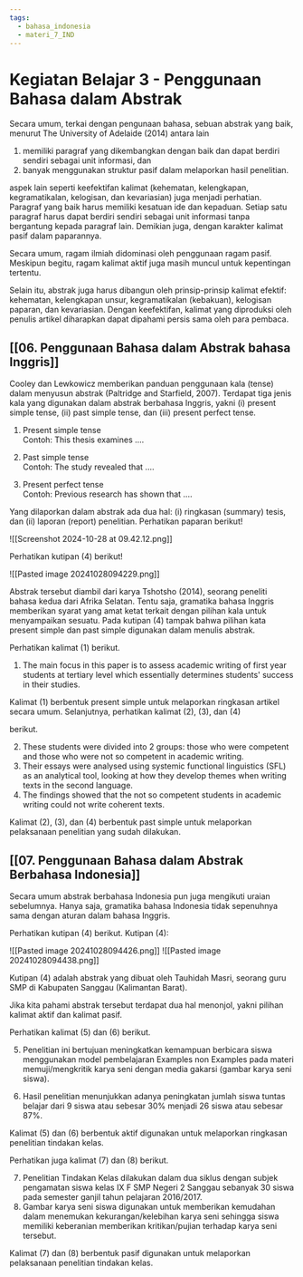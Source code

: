 ```yaml
---
tags:
  - bahasa_indonesia
  - materi_7_IND
---
```


# Kegiatan Belajar 3 - Penggunaan Bahasa dalam Abstrak

Secara umum, terkai dengan pengunaan bahasa, sebuan abstrak yang baik, menurut The University of Adelaide (2014) antara lain 

1. memiliki paragraf yang dikembangkan dengan baik dan dapat berdiri sendiri sebagai unit informasi, dan 
2. banyak menggunakan struktur pasif dalam melaporkan hasil penelitian.

aspek lain seperti keefektifan kalimat (kehematan, kelengkapan, kegramatikalan, kelogisan, dan kevariasian) juga menjadi perhatian. Paragraf yang baik harus memiliki kesatuan ide dan kepaduan. Setiap satu paragraf harus dapat berdiri sendiri sebagai unit informasi tanpa bergantung kepada paragraf lain. Demikian juga, dengan karakter kalimat pasif dalam paparannya.

Secara umum, ragam ilmiah didominasi oleh penggunaan ragam pasif. Meskipun begitu, ragam kalimat aktif juga masih muncul untuk kepentingan tertentu. 

Selain itu, abstrak juga harus dibangun oleh prinsip-prinsip kalimat efektif: kehematan, kelengkapan unsur, kegramatikalan (kebakuan), kelogisan paparan, dan kevariasian. Dengan keefektifan, kalimat yang diproduksi oleh penulis artikel diharapkan dapat dipahami persis sama oleh para pembaca.



## [[06. Penggunaan Bahasa dalam Abstrak bahasa Inggris]]

Cooley dan Lewkowicz memberikan panduan penggunaan kala (tense) dalam menyusun abstrak (Paltridge and Starfield, 2007). Terdapat tiga jenis kala yang digunakan dalam abstrak berbahasa Inggris, yakni (i) present simple tense, (ii) past simple tense, dan (iii) present perfect tense.

1. ﻿﻿﻿Present simple tense  
    Contoh: This thesis examines ….
    
2. ﻿﻿﻿Past simple tense  
    Contoh: The study revealed that ....
    
3. ﻿﻿﻿Present perfect tense  
    Contoh: Previous research has shown that ....

Yang dilaporkan dalam abstrak ada dua hal: (i) ringkasan (summary) tesis, dan (ii) laporan (report) penelitian. Perhatikan paparan berikut!

![[Screenshot 2024-10-28 at 09.42.12.png]]

Perhatikan kutipan (4) berikut!

![[Pasted image 20241028094229.png]]

Abstrak tersebut diambil dari karya Tshotsho (2014), seorang peneliti bahasa kedua dari Afrika Selatan. Tentu saja, gramatika bahasa Inggris memberikan syarat yang amat ketat terkait dengan pilihan kala untuk menyampaikan sesuatu. Pada kutipan (4) tampak bahwa pilihan kata present simple dan past simple digunakan dalam menulis abstrak. 

Perhatikan kalimat (1) berikut.

1) The main focus in this paper is to assess academic writing of first year students at tertiary level which essentially determines students' success in their studies.

Kalimat (1) berbentuk present simple untuk melaporkan ringkasan artikel secara umum. Selanjutnya, perhatikan kalimat (2), (3), dan (4)

berikut.

2. ﻿﻿﻿These students were divided into 2 groups: those who were competent and those who were not so competent in academic writing.
3. ﻿﻿﻿Their essays were analysed using systemic functional linguistics (SFL) as an analytical tool, looking at how they develop themes when writing texts in the second language.
4. ﻿﻿﻿The findings showed that the not so competent students in academic writing could not write coherent texts.

Kalimat (2), (3), dan (4) berbentuk past simple untuk melaporkan pelaksanaan penelitian yang sudah dilakukan.



## [[07. Penggunaan Bahasa dalam Abstrak Berbahasa Indonesia]]

Secara umum abstrak berbahasa Indonesia pun juga mengikuti uraian sebelumnya. Hanya saja, gramatika bahasa Indonesia tidak sepenuhnya sama dengan aturan dalam bahasa Inggris. 

Perhatikan kutipan (4) berikut. Kutipan (4):

![[Pasted image 20241028094426.png]]
![[Pasted image 20241028094438.png]]

Kutipan (4) adalah abstrak yang dibuat oleh Tauhidah Masri, seorang guru SMP di Kabupaten Sanggau (Kalimantan Barat). 

Jika kita pahami abstrak tersebut terdapat dua hal menonjol, yakni pilihan kalimat aktif dan kalimat pasif. 


Perhatikan kalimat (5) dan (6) berikut.

5. ﻿﻿﻿Penelitian ini bertujuan meningkatkan kemampuan berbicara siswa menggunakan model pembelajaran Examples non Examples pada materi memuji/mengkritik karya seni dengan media gakarsi (gambar karya seni siswa).
   
6. ﻿﻿﻿Hasil penelitian menunjukkan adanya peningkatan jumlah siswa tuntas belajar dari 9 siswa atau sebesar 30% menjadi 26 siswa atau sebesar 87%.

Kalimat (5) dan (6) berbentuk aktif digunakan untuk melaporkan ringkasan penelitian tindakan kelas.


Perhatikan juga kalimat (7) dan (8) berikut.

7. ﻿﻿﻿Penelitian Tindakan Kelas dilakukan dalam dua siklus dengan subjek pengamatan siswa kelas IX F  SMP Negeri 2 Sanggau sebanyak 30 siswa pada semester ganjil tahun pelajaran 2016/2017.
8. ﻿﻿﻿Gambar karya seni siswa digunakan untuk memberikan kemudahan dalam menemukan kekurangan/kelebihan karya seni sehingga siswa memiliki keberanian memberikan kritikan/pujian terhadap karya seni tersebut.

Kalimat (7) dan (8) berbentuk pasif digunakan untuk melaporkan pelaksanaan penelitian tindakan kelas.




